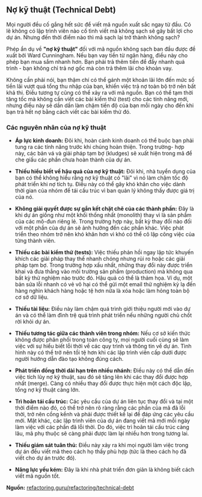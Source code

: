 ## Nợ kỹ thuật (Technical Debt)

Mọi người đều cố gắng hết sức để viết mã nguồn xuất sắc ngay từ đầu. Có lẽ không có lập trình viên nào cố tình viết mã không sạch sẽ gây bất lợi cho dự án. Nhưng đến thời điểm nào thì mã sạch lại trở thành không sạch?

Phép ẩn dụ về **"nợ kỹ thuật"** đối với mã nguồn không sạch ban đầu được đề xuất bởi Ward Cunningham. Nếu bạn vay tiền từ ngân hàng, điều này cho phép bạn mua sắm nhanh hơn. Bạn phải trả thêm tiền để đẩy nhanh quá trình - bạn không chỉ trả nợ gốc mà còn trả thêm lãi cho khoản vay.

Không cần phải nói, bạn thậm chí có thể gánh một khoản lãi lớn đến mức số tiền lãi vượt quá tổng thu nhập của bạn, khiến việc trả nợ toàn bộ trở nên bất khả thi. Điều tương tự cũng có thể xảy ra với mã nguồn. Bạn có thể tạm thời tăng tốc mà không cần viết các bài kiểm thử (test) cho các tính năng mới, nhưng điều này sẽ dần dần làm chậm tiến độ của bạn mỗi ngày cho đến khi bạn trả hết nợ bằng cách viết các bài kiểm thử đó.

### Các nguyên nhân của nợ kỹ thuật

* **Áp lực kinh doanh:** Đôi khi, hoàn cảnh kinh doanh có thể buộc bạn phải tung ra các tính năng trước khi chúng hoàn thiện. Trong trường- hợp này, các bản vá và giải pháp tạm bợ (kludges) sẽ xuất hiện trong mã để che giấu các phần chưa hoàn thành của dự án.

* **Thiếu hiểu biết về hậu quả của nợ kỹ thuật:** Đôi khi, nhà tuyển dụng của bạn có thể không hiểu rằng nợ kỹ thuật có "lãi" vì nó làm chậm tốc độ phát triển khi nợ tích tụ. Điều này có thể gây khó khăn cho việc dành thời gian của nhóm để tái cấu trúc vì ban quản lý không thấy được giá trị của nó.

* **Không giải quyết được sự gắn kết chặt chẽ của các thành phần:** Đây là khi dự án giống như một khối thống nhất (monolith) thay vì là sản phẩm của các mô-đun riêng lẻ. Trong trường hợp này, bất kỳ thay đổi nào đối với một phần của dự án sẽ ảnh hưởng đến các phần khác. Việc phát triển theo nhóm trở nên khó khăn hơn vì khó có thể cô lập công việc của từng thành viên.

* **Thiếu các bài kiểm thử (tests):** Việc thiếu phản hồi ngay lập tức khuyến khích các giải pháp thay thế nhanh chóng nhưng rủi ro hoặc các giải pháp tạm bợ. Trong trường hợp xấu nhất, những thay đổi này được triển khai và đưa thẳng vào môi trường sản phẩm (production) mà không qua bất kỳ thử nghiệm nào trước đó. Hậu quả có thể là thảm họa. Ví dụ, một bản sửa lỗi nhanh có vẻ vô hại có thể gửi một email thử nghiệm kỳ lạ đến hàng nghìn khách hàng hoặc tệ hơn nữa là xóa hoặc làm hỏng toàn bộ cơ sở dữ liệu.

* **Thiếu tài liệu:** Điều này làm chậm quá trình giới thiệu người mới vào dự án và có thể làm đình trệ quá trình phát triển nếu những người chủ chốt rời khỏi dự án.

* **Thiếu tương tác giữa các thành viên trong nhóm:** Nếu cơ sở kiến thức không được phân phối trong toàn công ty, mọi người cuối cùng sẽ làm việc với sự hiểu biết lỗi thời về các quy trình và thông tin về dự án. Tình hình này có thể trở nên tồi tệ hơn khi các lập trình viên cấp dưới được người hướng dẫn đào tạo không đúng cách.

* **Phát triển đồng thời dài hạn trên nhiều nhánh:** Điều này có thể dẫn đến việc tích lũy nợ kỹ thuật, sau đó sẽ tăng lên khi các thay đổi được hợp nhất (merge). Càng có nhiều thay đổi được thực hiện một cách độc lập, tổng nợ kỹ thuật càng lớn.

* **Trì hoãn tái cấu trúc:** Các yêu cầu của dự án liên tục thay đổi và tại một thời điểm nào đó, có thể trở nên rõ ràng rằng các phần của mã đã lỗi thời, trở nên cồng kềnh và phải được thiết kế lại để đáp ứng các yêu cầu mới. Mặt khác, các lập trình viên của dự án đang viết mã mới mỗi ngày làm việc với các phần đã lỗi thời. Do đó, việc trì hoãn tái cấu trúc càng lâu, mã phụ thuộc sẽ càng phải được làm lại nhiều hơn trong tương lai.

* **Thiếu giám sát tuân thủ:** Điều này xảy ra khi mọi người làm việc trong dự án đều viết mã theo cách họ thấy phù hợp (tức là theo cách họ đã viết cho dự án trước đó).

* **Năng lực yếu kém:** Đây là khi nhà phát triển đơn giản là không biết cách viết mã nguồn tốt.

**Nguồn:** [refactoring.guru/refactoring/technical-debt](https://refactoring.guru/refactoring/technical-debt)

